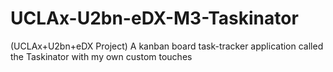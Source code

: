 # UCLAx-U2bn-eDX-M3-Taskinator
(UCLAx+U2bn+eDX Project) A kanban board task-tracker application called the Taskinator with my own custom touches
